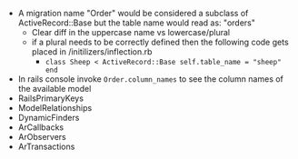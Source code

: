 * A migration name "Order" would be considered a subclass of ActiveRecord::Base but the table name would read as: "orders"
  * Clear diff in the uppercase name vs lowercase/plural
  * if a plural needs to be correctly defined then the following code gets placed in /initilizers/inflection.rb
    * `class Sheep < ActiveRecord::Base self.table_name = "sheep" end `
* In rails console invoke `Order.column_names` to see the column names of the available model
* RailsPrimaryKeys
* ModelRelationships
* DynamicFinders
* ArCallbacks
* ArObservers
* ArTransactions